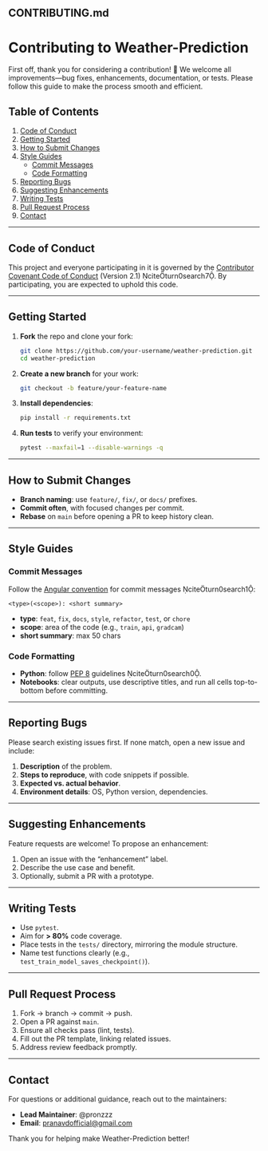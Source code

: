 ## CONTRIBUTING.md

# Contributing to Weather-Prediction

First off, thank you for considering a contribution! 🎉 We welcome all improvements—bug fixes, enhancements, documentation, or tests. Please follow this guide to make the process smooth and efficient.

## Table of Contents

1. [Code of Conduct](#code-of-conduct)  
2. [Getting Started](#getting-started)  
3. [How to Submit Changes](#how-to-submit-changes)  
4. [Style Guides](#style-guides)  
   - [Commit Messages](#commit-messages)  
   - [Code Formatting](#code-formatting)  
5. [Reporting Bugs](#reporting-bugs)  
6. [Suggesting Enhancements](#suggesting-enhancements)  
7. [Writing Tests](#writing-tests)  
8. [Pull Request Process](#pull-request-process)  
9. [Contact](#contact)  

---

## Code of Conduct

This project and everyone participating in it is governed by the [Contributor Covenant Code of Conduct](https://www.contributor-covenant.org/version/2/1/code_of_conduct/) (Version 2.1) citeturn0search7. By participating, you are expected to uphold this code.

---

## Getting Started

1. **Fork** the repo and clone your fork:
   ```bash
   git clone https://github.com/your-username/weather-prediction.git
   cd weather-prediction
   ```
2. **Create a new branch** for your work:
   ```bash
   git checkout -b feature/your-feature-name
   ```
3. **Install dependencies**:
   ```bash
   pip install -r requirements.txt
   ```
4. **Run tests** to verify your environment:
   ```bash
   pytest --maxfail=1 --disable-warnings -q
   ```

---

## How to Submit Changes

- **Branch naming**: use `feature/`, `fix/`, or `docs/` prefixes.  
- **Commit often**, with focused changes per commit.  
- **Rebase** on `main` before opening a PR to keep history clean.

---

## Style Guides

### Commit Messages

Follow the [Angular convention](https://www.conventionalcommits.org/en/v1.0.0/) for commit messages citeturn0search1:
```
<type>(<scope>): <short summary>
```
- **type**: `feat`, `fix`, `docs`, `style`, `refactor`, `test`, or `chore`  
- **scope**: area of the code (e.g., `train`, `api`, `gradcam`)  
- **short summary**: max 50 chars  

### Code Formatting

- **Python**: follow [PEP 8](https://www.python.org/dev/peps/pep-0008/) guidelines citeturn0search0.  
- **Notebooks**: clear outputs, use descriptive titles, and run all cells top-to-bottom before committing.

---

## Reporting Bugs

Please search existing issues first. If none match, open a new issue and include:

1. **Description** of the problem.  
2. **Steps to reproduce**, with code snippets if possible.  
3. **Expected vs. actual behavior**.  
4. **Environment details**: OS, Python version, dependencies.

---

## Suggesting Enhancements

Feature requests are welcome! To propose an enhancement:

1. Open an issue with the “enhancement” label.  
2. Describe the use case and benefit.  
3. Optionally, submit a PR with a prototype.

---

## Writing Tests

- Use `pytest`.  
- Aim for **> 80%** code coverage.  
- Place tests in the `tests/` directory, mirroring the module structure.  
- Name test functions clearly (e.g., `test_train_model_saves_checkpoint()`).

---

## Pull Request Process

1. Fork → branch → commit → push.  
2. Open a PR against `main`.  
3. Ensure all checks pass (lint, tests).  
4. Fill out the PR template, linking related issues.  
5. Address review feedback promptly.

---

## Contact

For questions or additional guidance, reach out to the maintainers:

- **Lead Maintainer**: @pronzzz  
- **Email**: pranavdofficial@gmail.com

Thank you for helping make Weather-Prediction better!
